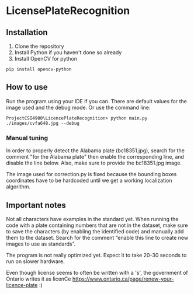 # LicensePlateRecognition
## Installation
1. Clone the repository
2. Install Python if you haven't done so already
3. Install OpenCV for python
```
pip install opencv-python
```

## How to use
Run the program using your IDE if you can. There are default values for the image used and the debug mode.
Or use the command line:
```
ProjectCSI4900\LicencePlateRecognition> python main.py ./images/cvfa648.jpg --debug
```

### Manual tuning
In order to properly detect the Alabama plate (bc18351.jpg), search for the comment "for the Alabama plate" then enable the corresponding line, and disable the line below. Also, make sure to provide the bc18351.jpg image.

The image used for correction.py is fixed because the bounding boxes coordinates have to be hardcoded until we get a working localization algorithm.

## Important notes
Not all characters have examples in the standard yet. When running the code with a plate containing numbers that are not in the dataset, make sure to save the characters (by enabling the identified code) and manually add them to the dataset.  Search for the comment “enable this line to create new images to use as standards”.

The program is not really optimized yet. Expect it to take 20-30 seconds to run on slower hardware.

Even though license seems to often be written with a 's', the government of Ontario writes it as licenCe https://www.ontario.ca/page/renew-your-licence-plate :)